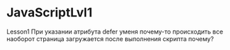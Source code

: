 # JavaScriptLvl1

Lesson1 При указании атрибута defer  уменя почему-то происходить все наоборот страница загружается после выполнения скрипта почему?